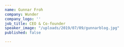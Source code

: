 ```yaml
---
name: Gunnar Froh
company: Wunder
company_logo: ''
job_title: CEO & Co-founder
speaker_image: "/uploads/2019/07/09/gunnarblog.jpg"
published: false

---
```

